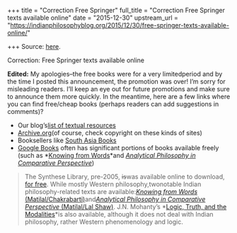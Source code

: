 +++
title = "Correction Free Springer"
full_title = "Correction Free Springer texts available online"
date = "2015-12-30"
upstream_url = "https://indianphilosophyblog.org/2015/12/30/free-springer-texts-available-online/"

+++
Source: [here](https://indianphilosophyblog.org/2015/12/30/free-springer-texts-available-online/).

Correction: Free Springer texts available online

**Edited:** My apologies–the free books were for a very limitedperiod
and by the time I posted this announcement, the promotion was over! I’m
sorry for misleading readers. I’ll keep an eye out for future promotions
and make sure to announce them more quickly. In the meantime, here are a
few links where you can find free/cheap books (perhaps readers can add
suggestions in comments)?

-   Our blog’s[list of textual
    resources](http://indianphilosophyblog.org/resources/)
-   [Archive.org](https://archive.org)(of course, check copyright on
    these kinds of sites)
-   Booksellers like [South Asia Books](http://www.southasiabooks.com)
-   [Google Books](https://books.google.com) often has significant
    portions of books available freely (such as *[Knowing from
    Words](https://books.google.com/books?id=e1teK00JhG4C&printsec=frontcover&source=gbs_ge_summary_r&cad=0#v=onepage&q&f=false)*and
    *[Analytical Philosophy in Comparative
    Perspective](https://books.google.com/books?id=uwn9CAAAQBAJ&pg=PA1&dq=Analytical+Philosophy+in+Comparative+Perspective&hl=en&sa=X&ved=0ahUKEwj8kNCezIbKAhVJ5GMKHaOhBpMQ6AEIJjAA#v=onepage&q&f=false)*)

> The Synthese Library, pre-2005, ~~is~~was available online to
> download, [for
> free](http://link.springer.com/search/page/1?facet-series=%226607%22&facet-content-type=%22Book%22&sortOrder=newestFirst).
> While mostly Western philosophy,twonotable Indian philosophy-related
> texts are available:[*Knowing from Words*
> (Matilal/Chakrabarti)](http://link.springer.com/book/10.1007/978-94-017-2018-2)and[*Analytical
> Philosophy in Comparative Perspective* (Matilal/Lal
> Shaw)](http://link.springer.com/book/10.1007/978-94-009-6499-0). J.N.
> Mohanty’s *[Logic, Truth, and the
> Modalities](http://link.springer.com/book/10.1007/978-94-017-2113-4)*is
> also available, although it does not deal with Indian philosophy,
> rather Western phenomenology and logic.
